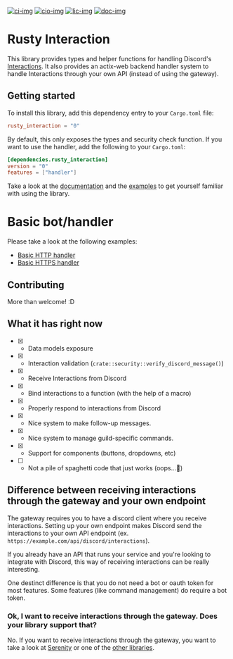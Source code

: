 [![ci-img]][ci-link] [![cio-img]][cio-link] [![lic-img]][lic-link] [![doc-img]][doc-link]

# Rusty Interaction
This library provides types and helper functions for handling Discord's [Interactions](https://discord.com/developers/docs/interactions/slash-commands). It also provides an actix-web backend handler system to handle Interactions through your own API (instead of using the gateway).


## Getting started
To install this library, add this dependency entry to your `Cargo.toml` file:
```toml
rusty_interaction = "0"
```
By default, this only exposes the types and security check function. If you want to use the handler, add the following to your `Cargo.toml`:
```toml
[dependencies.rusty_interaction]
version = "0"
features = ["handler"]
```
Take a look at the [documentation](https://docs.rs/rusty_interaction) and the [examples](/examples) to get yourself familiar with using the library.

# Basic bot/handler
Please take a look at the following examples:
- [Basic HTTP handler](https://github.com/0x2b00b1e5/rusty-interaction/tree/main/examples/e1_basic_handler)
- [Basic HTTPS handler](https://github.com/0x2b00b1e5/rusty-interaction/tree/main/examples/e2_tls_handler)

## Contributing
More than welcome! :D

## What it has right now
- [x] - Data models exposure
- [x] - Interaction validation (`crate::security::verify_discord_message()`)
- [x] - Receive Interactions from Discord
- [x] - Bind interactions to a function (with the help of a macro)
- [x] - Properly respond to interactions from Discord
- [x] - Nice system to make follow-up messages.
- [x] - Nice system to manage guild-specific commands.
- [x] - Support for components (buttons, dropdowns, etc)
- [ ] - Not a pile of spaghetti code that just works (oops...👀)



## Difference between receiving interactions through the gateway and your own endpoint
The gateway requires you to have a discord client where you receive interactions. 
Setting up your own endpoint makes Discord send the interactions to your own API endpoint (ex. `https://example.com/api/discord/interactions`).

If you already have an API that runs your service and you're looking to integrate with Discord, this way of receiving interactions can be really interesting.

One destinct difference is that you do not need a bot or oauth token for most features. Some features (like command management) do require a bot token. 

### Ok, I want to receive interactions through the gateway. Does your library support that?
No. If you want to receive interactions through the gateway, you want to take a look at [Serenity](https://github.com/serenity-rs/serenity) or one of the [other libraries](https://discord.com/developers/docs/topics/community-resources#libraries-discord-libraries).

[ci-link]: https://github.com/0x2b00b1e5/rusty-interaction/actions
[ci-img]: https://img.shields.io/github/workflow/status/0x2b00b1e5/rusty-interaction/RustCI?style=flat-square
[cio-link]: https://crates.io/crates/rusty_interaction
[cio-img]: https://img.shields.io/crates/v/rusty-interaction?style=flat-square
[lic-link]: /LICENSE
[lic-img]: https://img.shields.io/crates/l/rusty-interaction?style=flat-square
[doc-link]: https://docs.rs/rusty_interaction
[doc-img]: https://img.shields.io/docsrs/rusty_interaction/latest?style=flat-square
